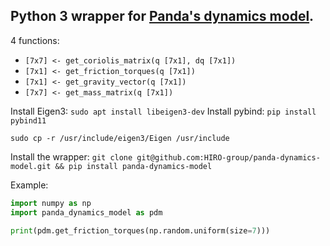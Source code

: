 Python 3 wrapper for [Panda's dynamics model](https://github.com/marcocognetti/FrankaEmikaPandaDynModel).
-
4 functions:
* `[7x7] <- get_coriolis_matrix(q [7x1], dq [7x1])`
* `[7x1] <- get_friction_torques(q [7x1])`
* `[7x1] <- get_gravity_vector(q [7x1])`
* `[7x7] <- get_mass_matrix(q [7x1])`


Install Eigen3: `sudo apt install libeigen3-dev`
Install pybind: `pip install pybind11`

`sudo cp -r /usr/include/eigen3/Eigen /usr/include`

Install the wrapper: `git clone git@github.com:HIRO-group/panda-dynamics-model.git && pip install panda-dynamics-model`

Example:
```python
import numpy as np
import panda_dynamics_model as pdm

print(pdm.get_friction_torques(np.random.uniform(size=7)))
```
